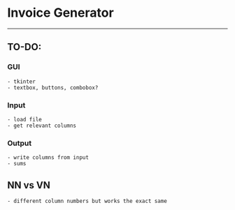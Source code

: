 # Invoice Generator
---
## TO-DO:
### GUI
    - tkinter
    - textbox, buttons, combobox?
### Input
    - load file
    - get relevant columns
### Output
    - write columns from input
    - sums

## NN vs VN 
    - different column numbers but works the exact same
